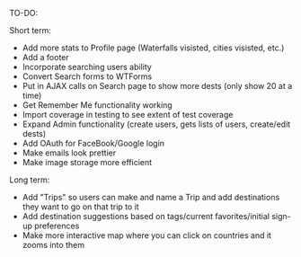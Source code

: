 TO-DO:

Short term:
- Add more stats to Profile page (Waterfalls visisted, cities visisted, etc.)
- Add a footer
- Incorporate searching users ability
- Convert Search forms to WTForms
- Put in AJAX calls on Search page to show more dests (only show 20 at a time)
- Get Remember Me functionality working
- Import coverage in testing to see extent of test coverage
- Expand Admin functionality (create users, gets lists of users, create/edit dests)
- Add OAuth for FaceBook/Google login
- Make emails look prettier
- Make image storage more efficient

Long term:
- Add "Trips" so users can make and name a Trip and add destinations they want to go on that trip to it
- Add destination suggestions based on tags/current favorites/initial sign-up preferences
- Make more interactive map where you can click on countries and it zooms into them